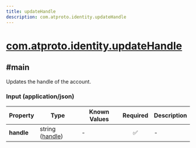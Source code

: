 ```yaml
---
title: updateHandle
description: com.atproto.identity.updateHandle
---
```


# [com.atproto.identity.updateHandle](https://github.com/myConsciousness/atproto.dart/blob/main/lexicons/com/atproto/identity/updateHandle.json)

## #main

Updates the handle of the account.

### Input (application/json)

| Property | Type | Known Values | Required | Description |
| --- | --- | --- | :---: | --- |
| **handle** | string ([handle](https://atproto.com/specs/handle)) | - | ✅ | - |
